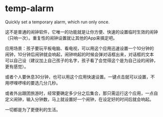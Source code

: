 # temp-alarm
Quickly set a temporary alarm, which run only once.

这不是普通的闹钟软件，它唯一的功能就是让你方便、快速的设置临时生效的闹钟（只响一次）。重复性的闹钟设置就让其他的App来搞定吧。 

应用场景：孩子要玩平板电脑、看电视，可以用这个应用迅速设置一个10分钟的闹钟，10分钟后闹钟就会响起，闹钟响起的时候会弹对话框出来，对话框的文本可以自己设（建议加上自己孩子的名字，孩子看了会觉得这个是为自己设的闹钟，更有感觉）。 

或者个人要休息30分钟，也可以用这个应用快速设置。一键点击就可以设置，不用啰哩啰嗦的要选几分几秒。 

或者外出跟团旅游时，经常要确定多少分之后集合，那只需运行这个应用，一点自定义闹钟，输入分钟数，马上就设置好一个闹钟，在设定好的时间后就会响起。 

一切都是为了更便利的生活。
